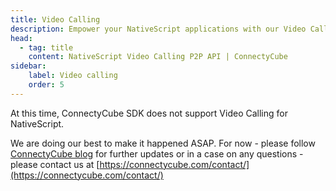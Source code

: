 ```yaml
---
title: Video Calling
description: Empower your NativeScript applications with our Video Calling P2P API. Enable secure and immersive peer-to-peer video calls for enhanced user experience
head:
  - tag: title
    content: NativeScript Video Calling P2P API | ConnectyCube
sidebar: 
    label: Video calling
    order: 5
---
```


At this time, ConnectyCube SDK does not support Video Calling for NativeScript.

We are doing our best to make it happened ASAP. For now - please follow [ConnectyCube blog](https://connectycube.com/blog/) for further updates or in a case on any questions - please contact us at [https://connectycube.com/contact/](https://connectycube.com/contact/)   
